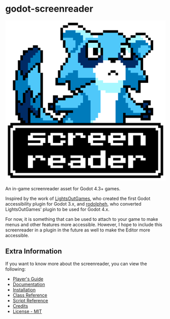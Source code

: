# godot-screenreader

<img alt="godot-screenreader logo, a blue raccoon with the text 'screenreader' below it." src="asset_logo.png" />

An in-game screenreader asset for Godot 4.3+ games.

Inspired by the work of [LightsOutGames](https://github.com/lightsoutgames/godot-accessibility), who created the first Godot accessibility plugin for Godot 3.x, and [rodolpheh](https://github.com/rodolpheh/godot-accessibility), who converted LightsOutGames' plugin to be used for Godot 4.x.

For now, it is something that can be used to attach to your game to make menus and other features more accessible. However, I hope to include this screenreader in a plugin in the future as well to make the Editor more accessible.

## Extra Information

If you want to know more about the screenreader, you can view the following:
- [Player's Guide](/docs/1.0/playerguide.md)
- [Documentation](/docs/1.0/index.md)
- [Installation](/docs/1.0/installation.md)
- [Class Reference](/docs/1.0/classes.md)
- [Script Reference](/docs/1.0/scripts_info.md)
- [Credits](CREDITS.md)
- [License - MIT](LICENSE)
